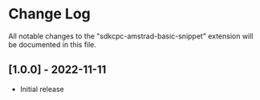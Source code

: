 # Change Log

All notable changes to the "sdkcpc-amstrad-basic-snippet" extension will be documented in this file.

## [1.0.0] - 2022-11-11

- Initial release
